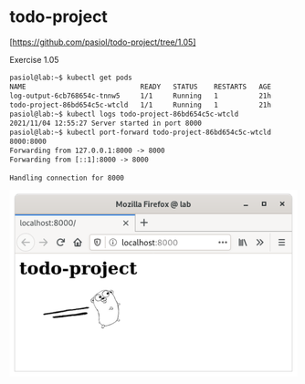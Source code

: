 # todo-project

[https://github.com/pasiol/todo-project/tree/1.05]

Exercise 1.05

    pasiol@lab:~$ kubectl get pods
    NAME                            READY   STATUS    RESTARTS   AGE
    log-output-6cb768654c-tnnw5     1/1     Running   1          21h
    todo-project-86bd654c5c-wtcld   1/1     Running   1          21h
    pasiol@lab:~$ kubectl logs todo-project-86bd654c5c-wtcld
    2021/11/04 12:55:27 Server started in port 8000
    pasiol@lab:~$ kubectl port-forward todo-project-86bd654c5c-wtcld 8000:8000
    Forwarding from 127.0.0.1:8000 -> 8000
    Forwarding from [::1]:8000 -> 8000
    
    Handling connection for 8000

![Screenshot](images/1.05.png)
